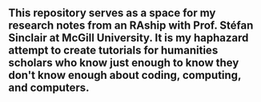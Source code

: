 ## This repository serves as a space for my research notes from an RAship with Prof. Stéfan Sinclair at McGill University. It is my haphazard attempt to create tutorials for humanities scholars who know just enough to know they don't know enough about coding, computing, and computers. 

